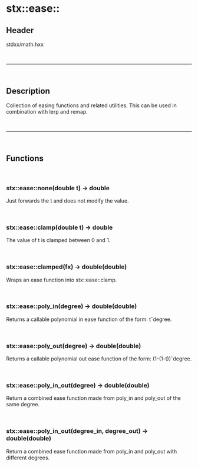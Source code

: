 # stx::ease::

## Header
stdxx/math.hxx

<br>

---

<br>

## Description

Collection of easing functions and related utilities. This can be used in combination with lerp and remap.

<br>

---

<br>

## Functions

<br>

### stx::ease::none(double t) -> double

Just forwards the t and does not modify the value.

<br>

### stx::ease::clamp(double t) -> double

The value of t is clamped between 0 and 1.

<br>

### stx::ease::clamped(fx) -> double(double)

Wraps an ease function into stx::ease::clamp.

<br>

### stx::ease::poly_in(degree) -> double(double)

Returns a callable polynomial in ease function of the form: t&circ;degree.

<br>

### stx::ease::poly_out(degree) -> double(double)

Returns a callable polynomial out ease function of the form: (1-(1-t))&circ;degree.

<br>

### stx::ease::poly_in_out(degree) -> double(double)

Return a combined ease function made from poly_in and poly_out of the same degree.

<br>

### stx::ease::poly_in_out(degree_in, degree_out) -> double(double)

Return a combined ease function made from poly_in and poly_out with different degrees.